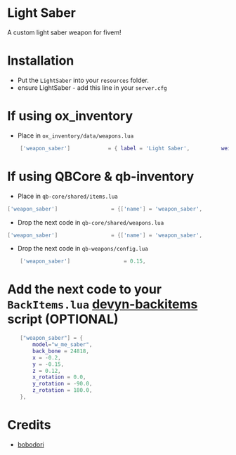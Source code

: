 
# Light Saber

A custom light saber weapon for fivem!

# Installation

- Put the `LightSaber` into your `resources` folder.
- ensure LightSaber - add this line in your `server.cfg`

# If using ox_inventory

- Place in `ox_inventory/data/weapons.lua`
```lua
    ['weapon_saber'] 			= { label = 'Light Saber', 		    weight = 1000,	durability = 0.0,	},      		
```

# If using QBCore & qb-inventory

- Place in `qb-core/shared/items.lua`
```lua
['weapon_saber'] 				 = {['name'] = 'weapon_saber', 	 		  	['label'] = 'Light Saber', 					['weight'] = 13000, 	['type'] = 'weapon', 	['ammotype'] = nil,						['image'] = 'saber.png', 							['unique'] = true, 		['useable'] = false,["created"] = nil,	['description'] = 'A light saber from future!'},
```
- Drop the next code in `qb-core/shared/weapons.lua`
```lua
['weapon_saber'] 				 = {['name'] = 'weapon_saber', 			['label'] = 'Light Saber', 				['ammotype'] = nil,	['damagereason'] = 'Knifed / Stabbed / Eviscerated'},
```
- Drop the next code in `qb-weapons/config.lua`
```lua
    ['weapon_saber'] 	             = 0.15,
```
# Add the next code to your `BackItems.lua` [devyn-backitems](https://github.com/devin-monro/devyn-backitems) script (OPTIONAL)
```lua
    ["weapon_saber"] = {
        model="w_me_saber",
        back_bone = 24818,
        x = -0.2,
        y = -0.15,
        z = 0.12,
        x_rotation = 0.0,
        y_rotation = -90.0,
        z_rotation = 180.0,
    },
```
# Credits
- [bobodori](https://www.gta5-mods.com/users/bobodori) 